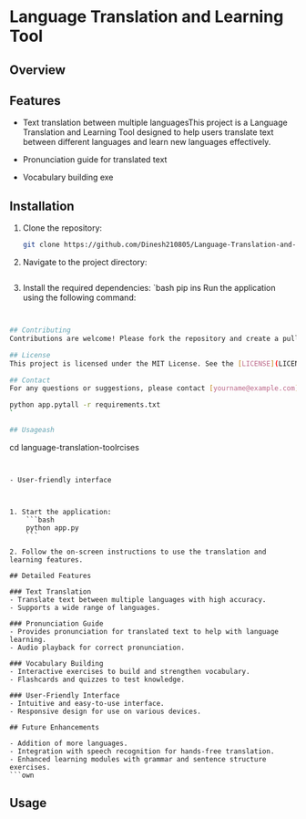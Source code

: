 # Language Translation and Learning Tool

## Overview

## Features

- Text translation between multiple languagesThis project is a Language Translation and Learning Tool designed to help users translate text between different languages and learn new languages effectively.

- Pronunciation guide for translated text
- Vocabulary building exe

## Installation

1. Clone the repository:

   ```bash
   git clone https://github.com/Dinesh210805/Language-Translation-and-Learning-Tool.git
   ```

2. Navigate to the project directory:

   ```b

   ```

3. Install the required dependencies:
   `bash
   pip ins
   Run the application using the following command:

````bash


## Contributing
Contributions are welcome! Please fork the repository and create a pull request with your changes.

## License
This project is licensed under the MIT License. See the [LICENSE](LICENSE) file for details.

## Contact
For any questions or suggestions, please contact [yourname@example.com](mailto:yourname@example.com).```

python app.pytall -r requirements.txt
`

## Usageash

````

cd language-translation-toolrcises

```

```

```

- User-friendly interface

```

```

```

````markd

1. Start the application:
    ```bash
    python app.py
    ```

2. Follow the on-screen instructions to use the translation and learning features.

## Detailed Features

### Text Translation
- Translate text between multiple languages with high accuracy.
- Supports a wide range of languages.

### Pronunciation Guide
- Provides pronunciation for translated text to help with language learning.
- Audio playback for correct pronunciation.

### Vocabulary Building
- Interactive exercises to build and strengthen vocabulary.
- Flashcards and quizzes to test knowledge.

### User-Friendly Interface
- Intuitive and easy-to-use interface.
- Responsive design for use on various devices.

## Future Enhancements

- Addition of more languages.
- Integration with speech recognition for hands-free translation.
- Enhanced learning modules with grammar and sentence structure exercises.
```own

````

## Usage
